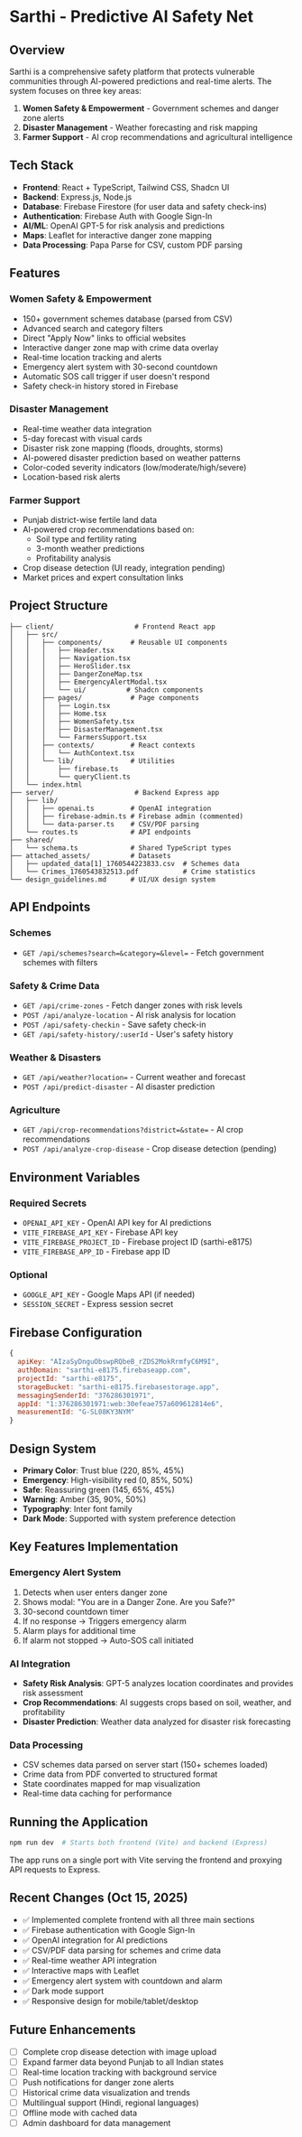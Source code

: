 # Sarthi - Predictive AI Safety Net

## Overview
Sarthi is a comprehensive safety platform that protects vulnerable communities through AI-powered predictions and real-time alerts. The system focuses on three key areas:
1. **Women Safety & Empowerment** - Government schemes and danger zone alerts
2. **Disaster Management** - Weather forecasting and risk mapping
3. **Farmer Support** - AI crop recommendations and agricultural intelligence

## Tech Stack
- **Frontend**: React + TypeScript, Tailwind CSS, Shadcn UI
- **Backend**: Express.js, Node.js
- **Database**: Firebase Firestore (for user data and safety check-ins)
- **Authentication**: Firebase Auth with Google Sign-In
- **AI/ML**: OpenAI GPT-5 for risk analysis and predictions
- **Maps**: Leaflet for interactive danger zone mapping
- **Data Processing**: Papa Parse for CSV, custom PDF parsing

## Features

### Women Safety & Empowerment
- 150+ government schemes database (parsed from CSV)
- Advanced search and category filters
- Direct "Apply Now" links to official websites
- Interactive danger zone map with crime data overlay
- Real-time location tracking and alerts
- Emergency alert system with 30-second countdown
- Automatic SOS call trigger if user doesn't respond
- Safety check-in history stored in Firebase

### Disaster Management
- Real-time weather data integration
- 5-day forecast with visual cards
- Disaster risk zone mapping (floods, droughts, storms)
- AI-powered disaster prediction based on weather patterns
- Color-coded severity indicators (low/moderate/high/severe)
- Location-based risk alerts

### Farmer Support
- Punjab district-wise fertile land data
- AI-powered crop recommendations based on:
  - Soil type and fertility rating
  - 3-month weather predictions
  - Profitability analysis
- Crop disease detection (UI ready, integration pending)
- Market prices and expert consultation links

## Project Structure

```
├── client/                    # Frontend React app
│   ├── src/
│   │   ├── components/       # Reusable UI components
│   │   │   ├── Header.tsx
│   │   │   ├── Navigation.tsx
│   │   │   ├── HeroSlider.tsx
│   │   │   ├── DangerZoneMap.tsx
│   │   │   ├── EmergencyAlertModal.tsx
│   │   │   └── ui/          # Shadcn components
│   │   ├── pages/            # Page components
│   │   │   ├── Login.tsx
│   │   │   ├── Home.tsx
│   │   │   ├── WomenSafety.tsx
│   │   │   ├── DisasterManagement.tsx
│   │   │   └── FarmersSupport.tsx
│   │   ├── contexts/         # React contexts
│   │   │   └── AuthContext.tsx
│   │   └── lib/              # Utilities
│   │       ├── firebase.ts
│   │       └── queryClient.ts
│   └── index.html
├── server/                    # Backend Express app
│   ├── lib/
│   │   ├── openai.ts         # OpenAI integration
│   │   ├── firebase-admin.ts # Firebase admin (commented)
│   │   └── data-parser.ts    # CSV/PDF parsing
│   └── routes.ts             # API endpoints
├── shared/
│   └── schema.ts             # Shared TypeScript types
├── attached_assets/          # Datasets
│   ├── updated_data[1]_1760544223833.csv  # Schemes data
│   └── Crimes_1760543832513.pdf           # Crime statistics
└── design_guidelines.md      # UI/UX design system
```

## API Endpoints

### Schemes
- `GET /api/schemes?search=&category=&level=` - Fetch government schemes with filters

### Safety & Crime Data
- `GET /api/crime-zones` - Fetch danger zones with risk levels
- `POST /api/analyze-location` - AI risk analysis for location
- `POST /api/safety-checkin` - Save safety check-in
- `GET /api/safety-history/:userId` - User's safety history

### Weather & Disasters
- `GET /api/weather?location=` - Current weather and forecast
- `POST /api/predict-disaster` - AI disaster prediction

### Agriculture
- `GET /api/crop-recommendations?district=&state=` - AI crop recommendations
- `POST /api/analyze-crop-disease` - Crop disease detection (pending)

## Environment Variables

### Required Secrets
- `OPENAI_API_KEY` - OpenAI API key for AI predictions
- `VITE_FIREBASE_API_KEY` - Firebase API key
- `VITE_FIREBASE_PROJECT_ID` - Firebase project ID (sarthi-e8175)
- `VITE_FIREBASE_APP_ID` - Firebase app ID

### Optional
- `GOOGLE_API_KEY` - Google Maps API (if needed)
- `SESSION_SECRET` - Express session secret

## Firebase Configuration
```javascript
{
  apiKey: "AIzaSyDnguObswpRQbeB_rZDS2MokRrmfyC6M9I",
  authDomain: "sarthi-e8175.firebaseapp.com",
  projectId: "sarthi-e8175",
  storageBucket: "sarthi-e8175.firebasestorage.app",
  messagingSenderId: "376286301971",
  appId: "1:376286301971:web:30efeae757a609612814e6",
  measurementId: "G-SL08KY3NYM"
}
```

## Design System
- **Primary Color**: Trust blue (220, 85%, 45%)
- **Emergency**: High-visibility red (0, 85%, 50%)
- **Safe**: Reassuring green (145, 65%, 45%)
- **Warning**: Amber (35, 90%, 50%)
- **Typography**: Inter font family
- **Dark Mode**: Supported with system preference detection

## Key Features Implementation

### Emergency Alert System
1. Detects when user enters danger zone
2. Shows modal: "You are in a Danger Zone. Are you Safe?"
3. 30-second countdown timer
4. If no response → Triggers emergency alarm
5. Alarm plays for additional time
6. If alarm not stopped → Auto-SOS call initiated

### AI Integration
- **Safety Risk Analysis**: GPT-5 analyzes location coordinates and provides risk assessment
- **Crop Recommendations**: AI suggests crops based on soil, weather, and profitability
- **Disaster Prediction**: Weather data analyzed for disaster risk forecasting

### Data Processing
- CSV schemes data parsed on server start (150+ schemes loaded)
- Crime data from PDF converted to structured format
- State coordinates mapped for map visualization
- Real-time data caching for performance

## Running the Application
```bash
npm run dev  # Starts both frontend (Vite) and backend (Express)
```

The app runs on a single port with Vite serving the frontend and proxying API requests to Express.

## Recent Changes (Oct 15, 2025)
- ✅ Implemented complete frontend with all three main sections
- ✅ Firebase authentication with Google Sign-In
- ✅ OpenAI integration for AI predictions
- ✅ CSV/PDF data parsing for schemes and crime data
- ✅ Real-time weather API integration
- ✅ Interactive maps with Leaflet
- ✅ Emergency alert system with countdown and alarm
- ✅ Dark mode support
- ✅ Responsive design for mobile/tablet/desktop

## Future Enhancements
- [ ] Complete crop disease detection with image upload
- [ ] Expand farmer data beyond Punjab to all Indian states
- [ ] Real-time location tracking with background service
- [ ] Push notifications for danger zone alerts
- [ ] Historical crime data visualization and trends
- [ ] Multilingual support (Hindi, regional languages)
- [ ] Offline mode with cached data
- [ ] Admin dashboard for data management
